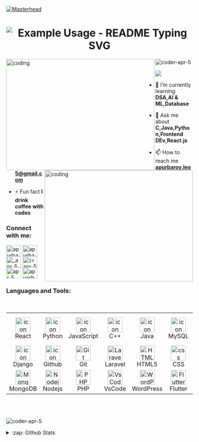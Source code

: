 [![Masterhead](https://www.internetcreation.net/wp-content/uploads/2015/04/banner-web-development.png)](https;//coder-apr-5.io)
<p align="center">
  <h1 align="center">
  <img src="https://readme-typing-svg.herokuapp.com/?font=Arial+Black&weight=500&center=true&size=31&pause=60&color=36C2CE&random=false&width=600&height=58&lines=Hello+pals!;I'm+Apurba+Roy;I'm+a+Computer+Science+Engineer;I'm+a+Web+Developer!;Learning+AI+ML!;Let's+get+started..." alt="Example Usage - README Typing SVG">
  </h1>
</p>
<img align="left" alt="coding" width="400" height="300" src="https://i.pinimg.com/originals/59/87/1c/59871c7fb4ca4d906e9ef1f4566cd378.gif">
<img align="right" alt="coding" width="400" height="300" src="https://jnnce.ac.in/jnndemo/aiml.gif">


<p align="left"> <img src="https://komarev.com/ghpvc/?username=coder-apr-5&label=Profile%20views&color=0e75b6&style=flat" alt="coder-apr-5" /> </p>

![](https://github-profile-trophy.vercel.app/?username=coder-apr-5&theme=radical&no-frame=false&no-bg=true&margin-w=5)
- 🌱 I’m currently learning **DSA,AI & ML,Database**

- 💬 Ask me about **C,Java,Python,Frontend DEv,React.js**

- 📫 How to reach me **apurbaroy.leo5@gmail.com**

- ⚡ Fun fact **I drink coffee with codes**

<h3 align="left">Connect with me:</h3>
<p align="left">
<a href="https://linkedin.com/in/apurba-roy-85b1a82a4" target="blank"><img align="center" src="https://raw.githubusercontent.com/rahuldkjain/github-profile-readme-generator/master/src/images/icons/Social/linked-in-alt.svg" alt="apurba roy" height="30" width="40" /></a>
<a href="https://fb.com/apurba roy" target="blank"><img align="center" src="https://raw.githubusercontent.com/rahuldkjain/github-profile-readme-generator/master/src/images/icons/Social/facebook.svg" alt="apurba roy" height="30" width="40" /></a>
<a href="https://instagram.com/_apr_5_" target="blank"><img align="center" src="https://raw.githubusercontent.com/rahuldkjain/github-profile-readme-generator/master/src/images/icons/Social/instagram.svg" alt="_apr_5_" height="30" width="40" /></a>
<a href="https://auth.geeksforgeeks.org/user/(<apr_5>/profile)" target="blank"><img align="center" src="https://raw.githubusercontent.com/rahuldkjain/github-profile-readme-generator/master/src/images/icons/Social/geeks-for-geeks.svg" alt="(<apr_5>/profile)" height="30" width="40" /></a>
<a href="https://discord.gg/apr_5" target="blank"><img align="center" src="https://raw.githubusercontent.com/rahuldkjain/github-profile-readme-generator/master/src/images/icons/Social/discord.svg" alt="apr_5" height="30" width="40" /></a>
<a href="https://twitter.com/apuxrba_5" target="blank"><img align="center" src="https://raw.githubusercontent.com/rahuldkjain/github-profile-readme-generator/master/src/images/icons/Social/twitter.svg" alt="apuxrba_5" height="30" width="40" /></a>
</p>

<h3 align="left">Languages and Tools:</h3>
<table>
<div style="display: flex; align-items: flex-start; align: center">
<table align="center">
  <tr>
    <td align="center" width="96">
        <img src="https://techstack-generator.vercel.app/react-icon.svg" alt="icon" width="40" height="40" />
      <br>React
    </td>
    <td align="center" width="96">
      <a href="https://www.python.org/">
        <img src="https://techstack-generator.vercel.app/python-icon.svg" alt="icon" width="40" height="40" />
      </a>
      <br>Python
    </td>
    <td align="center" width="96">
        <img src="https://techstack-generator.vercel.app/js-icon.svg" alt="icon" width="40" height="40" />
      <br>JavaScript
    </td>
    <td align="center" width="96">
        <img src="https://techstack-generator.vercel.app/cpp-icon.svg" alt="icon" width="40" height="40" />
      <br>C++
    </td>
    <td align="center" width="96">
        <img src="https://techstack-generator.vercel.app/java-icon.svg" alt="icon" width="40" height="40" />
      <br>Java
    </td>
    <td align="center" width="96">
        <img src="https://techstack-generator.vercel.app/mysql-icon.svg" alt="icon" width="40" height="40" />
      <br>MySQL
    </td>
    <td align="center" width="96">
         <img src="https://skillicons.dev/icons?i=gcp" width="40" height="40" alt="gcp" />
      <br>Google Cloud
    </td>
    <td align="center" width="96">
        <img src="https://techstack-generator.vercel.app/aws-icon.svg" alt="icon" width="40" height="40" />
      <br>AWS
    </td>
    <td align="center" width="96">
         <img src="https://skillicons.dev/icons?i=c" width="40" height="40" alt="c" />
      <br>C
    </td>
  </tr>
  <tr>
  <td align="center" width="96">
        <img src="https://techstack-generator.vercel.app/django-icon.svg" alt="icon" width="40" height="40" />
      <br>Django
    <td align="center" width="96">
        <img src="https://techstack-generator.vercel.app/github-icon.svg" alt="icon" width="40" height="40" />
      <br>Github
    </td>
    <td align="center" width="96"> 
        <img src="https://user-images.githubusercontent.com/25181517/192108372-f71d70ac-7ae6-4c0d-8395-51d8870c2ef0.png" width="40" height="40" alt="Git" />
      <br>Git
    </td>
    <td align="center"  width="96">
        <img src="https://skillicons.dev/icons?i=laravel" width="40" height="40" alt="Laravel" />
      <br>Laravel
    </td>
    <td align="center"  width="96">
        <img src="https://skillicons.dev/icons?i=html" width="40" height="40" alt="HTML5" />
      <br>HTML5
    </td>
    <td align="center" width="96">
        <img src="https://skillicons.dev/icons?i=css" width="40" height="40" alt="css" />
      <br>CSS
    </td>
    <td align="center"  width="96">
        <img src="https://skillicons.dev/icons?i=bootstrap" width="40" height="40" alt="bootstrap" />
      <br>Bootstrap
    </td>
    <td align="center" width="96">
       <img src="https://skillicons.dev/icons?i=tensorflow" width="40" height="40" alt="tensorflow" />      
      <br>Tensorflow
    </td>
    <td align="center" width="96">
        <img src="https://skillicons.dev/icons?i=unity"width="40" height="40" alt="unity" />
      <br>unity
    </td>
  </tr>
 <tr>
      <td align="center" width="96">
        <img src="https://skillicons.dev/icons?i=mongodb" width="40" height="40" alt="MongoDB" />
      <br>MongoDB
    </td>
        <td align="center" width="96">
        <img src="https://skillicons.dev/icons?i=nodejs" width="40" height="40" alt="Nodejs" />
      <br>Nodejs
      </td>
      </td>
    <td align="center" width="96">
        <img src="https://skillicons.dev/icons?i=php" width="40" height="40" alt="PHP" />
      <br>PHP
    </td>
            <td align="center" width="96">
        <img src="https://skillicons.dev/icons?i=vscode" width="40" height="40" alt="VsCode" />
      <br>VsCode
    </td>
              <td align="center" width="96">
        <img src="https://skillicons.dev/icons?i=wordpress" width="40" height="40" alt="WordPress" />
      <br>WordPress
    </td>
              <td align="center" width="96">
        <img src="https://skillicons.dev/icons?i=flutter" width="40" height="40" alt="Flutter" />
      <br>Flutter
  <td align="center" width="96">
         <img src="https://skillicons.dev/icons?i=arduino" width="40" height="40" alt="arduino" />
      <br>Arduino
    </td>
              <td align="center" width="96">
         <img src="https://skillicons.dev/icons?i=postman" width="40" height="40" alt="Postman" />
      <br>Postman
    </td>
    <td align="center" width="96">
        <img src="https://skillicons.dev/icons?i=postgres" width="40" height="40" alt="PostgreSQL" />
      <br>PostgreSQL
    </td>
 </tr>
</table>
<br><br>
</table>


<p><img align="center" src="https://github-readme-stats.vercel.app/api/top-langs?username=coder-apr-5&show_icons=true&locale=en&layout=compact" alt="coder-apr-5" /></p> <details>
  <p align="center">
  <a href="https://github.com/alsiam">
    <img src="https://github-profile-summary-cards.vercel.app/api/cards/profile-details?username=coder-apr-5&theme=radical" alt="Apurba's GitHub Contribution"/>
  </a>
</p>
  <summary>:zap: Github Stats</summary>  
  <p align="left">
    <a href="https://github.com/coder-apr-5"><img alt="Apurba's Github Stats" src="https://denvercoder1-github-readme-stats.vercel.app/api/?username=coder-apr-5&show_icons=true&count_private=true&theme=react&border_color=7F3FBF&bg_color=0D1117&title_color=F85D7F&icon_color=F8D866" height="200px" width="50.5%"></a>
    </a>
</p>
  <p align="right">
  <a href="https://github.com/alsiam">
    <img src="https://github-readme-streak-stats.herokuapp.com/?user=coder-apr-5&theme=radical&border=7F3FBF&background=0D1117" height="200px" width="50.5%" alt="Apurba's GitHub streak"/>
  </a>
</p>
